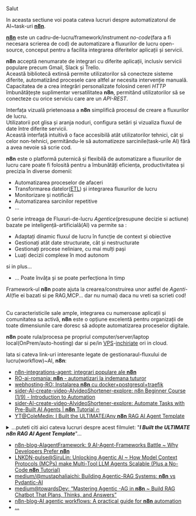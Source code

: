 Salut

In aceasta sectiune voi poata cateva lucruri despre automatizatorul de AI~task-uri [**n8n**](https://n8n.io/?ps_partner_key=ZWFiZDIyYjkwZTFl&ps_xid=gqAcG3dsMnmZnm&gsxid=gqAcG3dsMnmZnm&gspk=ZWFiZDIyYjkwZTFl&gad_source=1).

[**n8n**](https://n8n.io/ai/) este un cadru-de-lucru/framework/instrument *no-code*(fara a fi necesara scrierea de cod) de automatizare a fluxurilor de lucru open-source, conceput pentru a facilita integrarea diferitelor aplicații și servicii.

**n8n** acceptă nenumarate de integrari cu diferite aplicații, inclusiv servicii populare precum Gmail, Slack și Trello. 
<br/>Această bibliotecă extinsă permite utilizatorilor să conecteze sisteme diferite, automatizând procesele care altfel ar necesita intervenție manuală. 
<br/>Capacitatea de a crea integrări personalizate folosind cereri *HTTP* îmbunătățește suplimentar versatilitatea **n8n**, permitând utilizatorilor să se conecteze cu orice serviciu care are un *API-REST*.

Interfața vizuală prietenoasa a **n8n** simplifică procesul de creare a fluxurilor de lucru. 
<br/>Utilizatorii pot glisa și aranja noduri, configura setări și vizualiza fluxul de date între diferite servicii. 
<br/>Această interfață intuitivă o face accesibilă atât utilizatorilor tehnici, cât și celor non-tehnici, permitându-le să automatizeze sarcinile(task-urile AI) fără a avea nevoie să scrie cod.


**n8n** este o platformă puternică și flexibilă de automatizare a fluxurilor de lucru care poate fi folosită pentru a îmbunătăți eficiența, productivitatea și precizia în diverse domenii:

 - Automatizarea proceselor de afaceri
 - Transformarea datelor([ETL](https://ai-romania.ro/n8n-automatizari-la-indemana-tuturor/)) și integrarea fluxurilor de lucru
 - Monitorizare și notificări
 - Automatizarea sarcinilor repetitive
 - ...

O serie intreaga de Fluxuri-de-lucru *Agentice*(presupune decizie si actiune) bazate pe inteligență-artificială(AI) va permite sa :

 - Adaptați dinamic fluxul de lucru în funcție de context și obiective
 - Gestionați atât date structurate, cât și nestructurate
 - Gestionați procese neliniare, cu mai mulți pași
 - Luați decizii complexe în mod autonom
   
 si in plus...
 
 - ... Poate învăța și se poate perfecționa în timp

Framework-ul **n8n** poate ajuta la crearea/construirea unor astfel de *Agenti-AI*(fie ei bazati si pe RAG,MCP... dar nu numai) daca nu vreti sa scrieti cod!

<br/>Cu caracteristicile sale ample, integrarea cu numeroase aplicații și comunitatea sa activă, **n8n** este o opțiune excelentă pentru organizații de toate dimensiunile care doresc să adopte automatizarea proceselor digitale.

**n8n** poate rula/procesa pe propriul computer/server/laptop local(OnPrem/auto-hosting) dar si pe/in [VPS](https://www.youstable.com/ro/g%C4%83zduire-VPS-N8N)-[inchiriate](https://www.hostinger.com/ro/vps/n8n-hosting) ori in cloud.

Iata si cateva link-uri interesante legate de gestionaraul-fluxului de lucru(workflow)~AI, **n8n**:

 - [n8n-integrations-agent: integrari populare ale **n8n**](https://n8n.io/integrations/agent/)
 - [RO-ai-romania: **n8n** - automatizari la indemana tuturor](https://ai-romania.ro/n8n-automatizari-la-indemana-tuturor/)
 - [webhosting-RO: Instalarea **n8n** cu docker+postgresql+traefik](https://webhosting.de/ro/instalarea-n8n-cu-docker-postgresql-si-traefik/)
 - [sider-AI-create-video-AIvideoShortener-explore: n8n Beginner Course (1/9) - Introduction to Automation](https://sider.ai/ro/create/video/ai-video-shortener/explore/e8940b03-2f25-49dc-807f-ee60e05c828f)
 - [sider-AI-create-video-AIvideoShortener-explore: Automate Tasks with Pre-Built AI Agents | **n8n** Tutorial 🔥](https://sider.ai/ro/create/video/ai-video-shortener/explore/3ac982a1-a2f3-45fc-9e97-5b40b023b2fa)
 - [YT@ColeMedin: I Built the ULTIMATE/Any **n8n** RAG AI Agent Template](https://www.youtube.com/watch?v=mQt1hOjBH9o&ab_channel=ColeMedin)
<details>
 <summary>...puteti citi aici cateva lucruri despre acest filmulet: "<b><i>I Built the ULTIMATE <b>n8n</b> RAG AI Agent Template</i></b>"... </summary>
<br/>
<hr/>
<pre>

***RAG*** (Retrieval Augmented Generation - Generare Augmentată/Intarita de Recuperare) este cel mai popular instrument care oferă 
agenților de inteligență artificială(AI) acces la baza de cunoștințe, astfel încât poate fi un expert în domeniu pentru 
documentele dumneavoastră. 
De asemenea, este foarte ușor de implementat în instrumente fără cod, cum ar fi <b>n8n</b>, deoarece este atât de larg 
adoptat și suportat. 
Cu toate acestea, vine cu o parte considerabilă a deficiențelor sale, deoarece ***RAG***:
 - Nu pot analiza bine tabelele - nu am capacitatea de a calcula medii, sume sau tendințe
 - Ratează „imaginea de ansamblu” deoarece documentele sunt împărțite în bucăți mai mici
 - Dificultăți în conectarea informațiilor între documente și secțiuni
 - Nu se poate comuta dinamic între căutarea documentelor și analiza datelor

<i>Cum rezolvi toate aceste limitări?</i> 

Răspunsul este cu ***Agentic-RAG*** și îți arăt exact cum să implementezi acest lucru cu <b>n8n</b> în acest videoclip, 
cu un șablon pe care îl poți descărca și utiliza chiar acum ([linkul](https://github.com/coleam00/ottomator-agents/tree/main/n8n-agentic-rag-agent) de mai jos). 

***Agentic-RAG*** oferă agenților AI posibilitatea ...:
 - ... de a raționa mai mult despre modul în care explorează baza de cunoștințe,
 - ... de a-și îmbunătăți singuri căutările ***RAG*** și
 - ... de a alege între diferite instrumente pe baza întrebării utilizatorului.
   
Când este întrebat despre tendințele dintr-o foaie de calcul, folosește SQL pentru a calcula răspunsuri precise. 
Când este nevoie de context dintr-un document întreg, caută textul complet în loc de o căutare ***RAG***. 
***Agentic-RAG*** comută inteligent între aceste abordări. 

Acest lucru(***Agentic-RAG***) îți oferă:

 - Calcule precise pentru date numerice
 - Contextul complet al documentului atunci când este necesar
 - Informații conectate asupra tuturor informațiilor dvs.
 - Comutare dinamică între căutare și analiză

*Nota:* ...mai puteti citi si ...
 - ... [dailyDoseOfDS-blog: MCP-powered Agentic RAG](https://blog.dailydoseofds.com/p/mcp-powered-agentic-rag)!
Un ***RAG-Agentic/Agentic-RAG***(pythonic) bazat pe **MCP**(client=*Cursor*, server=*FastMCP*) care caută într-o bază de date vectorială(*Qdrant*)
și apelează la căutarea pe web(*Bright-Data* pentru a extrage informații web la scară largă), dacă este necesar.
Protocolul de context al modelului (MCP) este un standard deschis introdus de Anthropic la sfârșitul anului 2024 pentru a standardiza modul în care 
aplicațiile oferă context modelelor lingvistice mari (LLM).
MCP permite modelelor de inteligență artificială (LLM-uri precum OpenAI, Claude etc.) să interacționeze perfect cu diverse surse de date și 
instrumente (cum ar fi Figma, Gmail, Slack ...vDB-urilor gen *Qdrant*, crawler-urilor-web ex *Braight-Data*...etc.), simplificând integrările
(interogarile...) și sporind capacitățile agenților de inteligență artificială(AI).
 - ... [analyticSvidhya-blog-2025-01-AgenticRAGSystemArchitectures: Top 7 Agentic-RAG System to Build AI-Agents](https://www.analyticsvidhya.com/blog/2025/01/agentic-rag-system-architectures/)
</pre>
<hr/>
</details>

 - [n8n-blog-AIagentFramework: 9 AI-Agent-Frameworks Battle ~ Why Developers Prefer **n8n**](https://blog.n8n.io/ai-agent-frameworks/)
 - [LNKDN-pulse@SiruLin: Unlocking Agentic AI ~ How Model Context Protocols (MCPs) make Multi-Tool LLM Agents Scalable (Plus a No-Code **n8n** Tutorial)](https://www.linkedin.com/pulse/unlocking-agentic-ai-how-model-context-protocols-mcps-siru-lin-nvkgc/)
 - [medium/@mustaphaliaichi: Building Agentic-RAG Systems: **n8n** vs Pydantic-AI](https://medium.com/@mustaphaliaichi/building-agentic-rag-systems-n8n-vs-pydantic-ai-b9088b496c84)
 - [medium@towardsDev: “Mastering Agentic -AG in **n8n** ~ Build RAG Chatbot That Plans, Thinks, and Answers”](https://towardsdev.com/mastering-agentic-rag-in-n8n-build-rag-chatbot-that-plans-thinks-and-answers-f17edfc0411e)
 - [n8n-blog-AI agentic workflows: A practical guide for **n8n** automation](https://blog.n8n.io/ai-agentic-workflows/)
 - [...](https://www.google.com/search?q=n8n&sca_esv=57b167c83bb1e9fa&rlz=1C1CHBF_enRO1132RO1132&sxsrf=AE3TifO2r1Lqg1kNj62xrL-cqOuQw-Kmjw:1749819884261&tbas=0&source=lnt&sa=X&ved=2ahUKEwj-gP2Eu-6NAxXpSvEDHci7JKA4PBCnBXoECAQQBg&biw=1920&bih=911&dpr=1)
